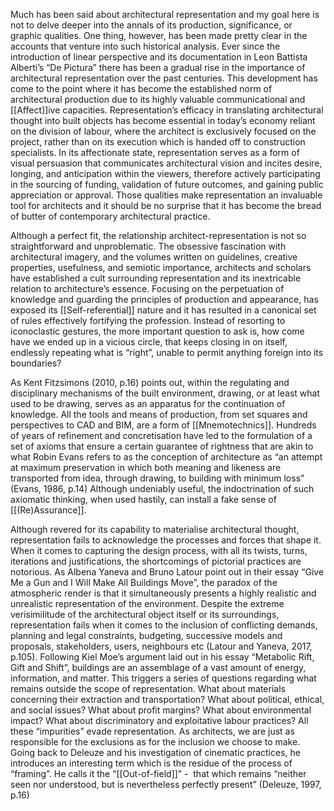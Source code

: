 Much has been said about architectural representation and my goal here is not to delve deeper into the annals of its production, significance, or graphic qualities. One thing, however, has been made pretty clear in the accounts that venture into such historical analysis. Ever since the introduction of linear perspective and its documentation in Leon Battista Alberti’s “De Pictura” there has been a gradual rise in the importance of architectural representation over the past centuries. This development has come to the point where it has become the established norm of architectural production due to its highly valuable communicational and [[Affect]]ive capacities. Representation’s efficacy in translating architectural thought into built objects has become essential in today’s economy reliant on the division of labour, where the architect is exclusively focused on the project, rather than on its execution which is handed off to construction specialists. In its affectionate state, representation serves as a form of visual persuasion that communicates architectural vision and incites desire, longing, and anticipation within the viewers, therefore actively participating in the sourcing of funding, validation of future outcomes, and gaining public appreciation or approval. Those qualities make representation an invaluable tool for architects and it should be no surprise that it has become the bread of butter of contemporary architectural practice.

Although a perfect fit, the relationship architect-representation is not so straightforward and unproblematic. The obsessive fascination with architectural imagery, and the volumes written on guidelines, creative properties, usefulness, and semiotic importance, architects and scholars have established a cult surrounding representation and its inextricable relation to architecture’s essence. Focusing on the perpetuation of knowledge and guarding the principles of production and appearance, has exposed its [[Self-referential]] nature and it has resulted in a canonical set of rules effectively fortifying the profession. Instead of resorting to iconoclastic gestures, the more important question to ask is, how come have we ended up in a vicious circle, that keeps closing in on itself, endlessly repeating what is “right”, unable to permit anything foreign into its boundaries?

As Kent Fitzsimons (2010, p.16) points out, within the regulating and disciplinary mechanisms of the built environment, drawing, or at least what used to be drawing, serves as an apparatus for the continuation of knowledge. All the tools and means of production, from set squares and perspectives to CAD and BIM, are a form of [[Mnemotechnics]]. Hundreds of years of refinement and concretisation have led to the formulation of a set of axioms that ensure a certain guarantee of rightness that are akin to what Robin Evans refers to as the conception of architecture as “an attempt at maximum preservation in which both meaning and likeness are transported from idea, through drawing, to building with minimum loss” (Evans, 1986, p.14) Although undeniably useful, the indoctrination of such axiomatic thinking, when used hastily, can install a fake sense of [[(Re)Assurance]].

Although revered for its capability to materialise architectural thought, representation fails to acknowledge the processes and forces that shape it. When it comes to capturing the design process, with all its twists, turns, iterations and justifications, the shortcomings of pictorial practices are notorious. As Albena Yaneva and Bruno Latour point out in their essay “Give Me a Gun and I Will Make All Buildings Move”, the paradox of the atmospheric render is that it simultaneously presents a highly realistic and unrealistic representation of the environment. Despite the extreme verisimilitude of the architectural object itself or its surroundings, representation fails when it comes to the inclusion of conflicting demands, planning and legal constraints, budgeting, successive models and proposals, stakeholders, users, neighbours etc (Latour and Yaneva, 2017, p.105). Following Kiel Moe’s argument laid out in his essay “Metabolic Rift, Gift and Shift”, buildings are an assemblage of a vast amount of energy, information, and matter. This triggers a series of questions regarding what remains outside the scope of representation. What about materials concerning their extraction and transportation? What about political, ethical, and social issues? What about profit margins? What about environmental impact? What about discriminatory and exploitative labour practices? All these “impurities” evade representation. As architects, we are just as responsible for the exclusions as for the inclusion we choose to make. Going back to Deleuze and his investigation of cinematic practices, he introduces an interesting term which is the residue of the process of “framing”. He calls it the “[[Out-of-field]]” -  that which remains “neither seen nor understood, but is nevertheless perfectly present” (Deleuze, 1997, p.16) 